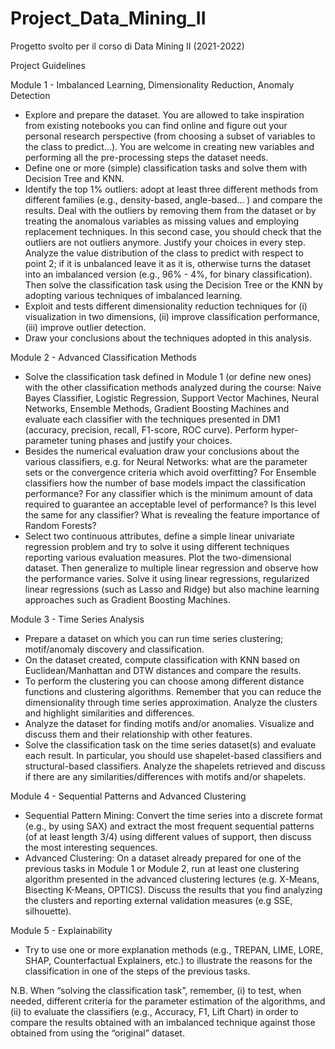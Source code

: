 # Project_Data_Mining_II
Progetto svolto per il corso di Data Mining II (2021-2022)

Project Guidelines

Module 1 - Imbalanced Learning, Dimensionality Reduction, Anomaly Detection
- Explore and prepare the dataset. You are allowed to take inspiration from existing notebooks you can find online and figure out your personal research perspective (from choosing a subset of variables to the class to predict…). You are welcome in creating new variables and performing all the pre-processing steps the dataset needs.
- Define one or more (simple) classification tasks and solve them with Decision Tree and KNN.
- Identify the top 1% outliers: adopt at least three different methods from different families (e.g., density-based, angle-based… ) and compare the results. Deal with the outliers by removing them from the dataset or by treating the anomalous variables as missing values and employing replacement techniques. In this second case, you should check that the outliers are not outliers anymore. Justify your choices in every step.
Analyze the value distribution of the class to predict with respect to point 2; if it is unbalanced leave it as it is, otherwise turns the dataset into an imbalanced version (e.g., 96% - 4%, for binary classification). Then solve the classification task using the Decision Tree or the KNN by adopting various techniques of imbalanced learning.
- Exploit and tests different dimensionality reduction techniques for (i) visualization in two dimensions, (ii) improve classification performance, (iii) improve outlier detection.
- Draw your conclusions about the techniques adopted in this analysis.

Module 2 - Advanced Classification Methods
- Solve the classification task defined in Module 1 (or define new ones) with the other classification methods analyzed during the course: Naive Bayes Classifier, Logistic Regression, Support Vector Machines, Neural Networks, Ensemble Methods, Gradient Boosting Machines and evaluate each classifier with the techniques presented in DM1 (accuracy, precision, recall, F1-score, ROC curve). Perform hyper-parameter tuning phases and justify your choices.
- Besides the numerical evaluation draw your conclusions about the various classifiers, e.g. for Neural Networks: what are the parameter sets or the convergence criteria which avoid overfitting? For Ensemble classifiers how the number of base models impact the classification performance? For any classifier which is the minimum amount of data required to guarantee an acceptable level of performance? Is this level the same for any classifier? What is revealing the feature importance of Random Forests?
- Select two continuous attributes, define a simple linear univariate regression problem and try to solve it using different techniques reporting various evaluation measures. Plot the two-dimensional dataset. Then generalize to multiple linear regression and observe how the performance varies. Solve it using linear regressions, regularized linear regressions (such as Lasso and Ridge) but also machine learning approaches such as Gradient Boosting Machines.

Module 3 - Time Series Analysis
- Prepare a dataset on which you can run time series clustering; motif/anomaly discovery and classification.
- On the dataset created, compute classification with KNN based on Euclidean/Manhattan and DTW distances and compare the results.
- To perform the clustering you can choose among different distance functions and clustering algorithms. Remember that you can reduce the dimensionality through time series approximation. Analyze the clusters and highlight similarities and differences.
- Analyze the dataset for finding motifs and/or anomalies. Visualize and discuss them and their relationship with other features.
- Solve the classification task on the time series dataset(s) and evaluate each result. In particular, you should use shapelet-based classifiers and structural-based classifiers. Analyze the shapelets retrieved and discuss if there are any similarities/differences with motifs and/or shapelets.

Module 4 - Sequential Patterns and Advanced Clustering
- Sequential Pattern Mining: Convert the time series into a discrete format (e.g., by using SAX) and extract the most frequent sequential patterns (of at least length 3/4) using different values of support, then discuss the most interesting sequences.
- Advanced Clustering: On a dataset already prepared for one of the previous tasks in Module 1 or Module 2, run at least one clustering algorithm presented in the advanced clustering lectures (e.g. X-Means, Bisecting K-Means, OPTICS). Discuss the results that you find analyzing the clusters and reporting external validation measures (e.g SSE, silhouette).

Module 5 - Explainability
- Try to use one or more explanation methods (e.g., TREPAN, LIME, LORE, SHAP, Counterfactual Explainers, etc.) to illustrate the reasons for the classification in one of the steps of the previous tasks.

N.B. When “solving the classification task”, remember, (i) to test, when needed, different criteria for the parameter estimation of the algorithms, and (ii) to evaluate the classifiers (e.g., Accuracy, F1, Lift Chart) in order to compare the results obtained with an imbalanced technique against those obtained from using the “original” dataset.
